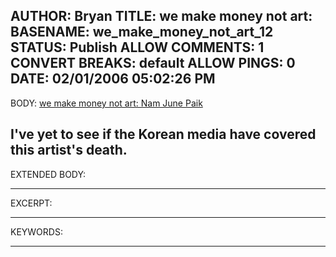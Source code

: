 AUTHOR: Bryan
TITLE: we make money not art:
BASENAME: we_make_money_not_art_12
STATUS: Publish
ALLOW COMMENTS: 1
CONVERT BREAKS: __default__
ALLOW PINGS: 0
DATE: 02/01/2006 05:02:26 PM
-----
BODY:
<a title="we make money not art: Nam June Paik" href="http://www.we-make-money-not-art.com/archives/007947.php">we make money not art: Nam June Paik</a>

I've yet to see if the Korean media have covered this artist's death.
-----
EXTENDED BODY:

-----
EXCERPT:

-----
KEYWORDS:

-----


